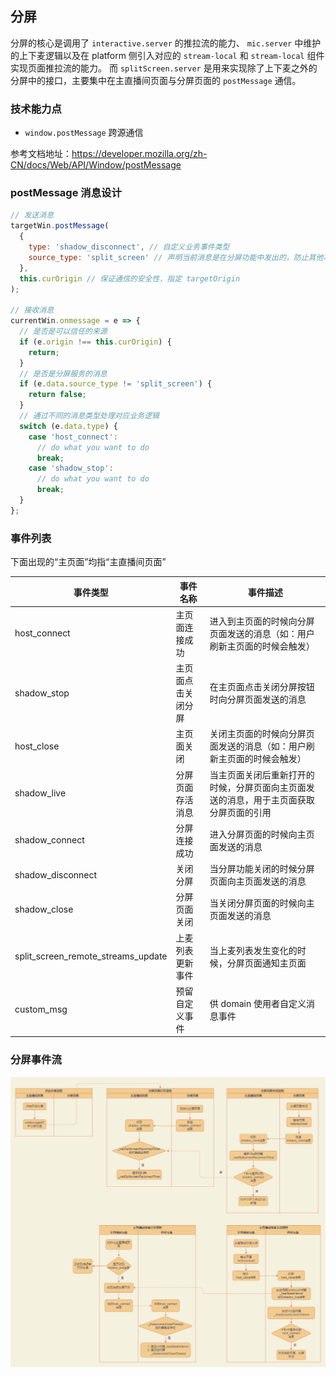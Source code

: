 ## 分屏

分屏的核心是调用了 `interactive.server` 的推拉流的能力、 `mic.server` 中维护的上下麦逻辑以及在 platform 侧引入对应的 `stream-local` 和 `stream-local` 组件实现页面推拉流的能力。
而 `splitScreen.server` 是用来实现除了上下麦之外的分屏中的接口，主要集中在主直播间页面与分屏页面的 `postMessage` 通信。

### 技术能力点

- `window.postMessage` 跨源通信

参考文档地址：https://developer.mozilla.org/zh-CN/docs/Web/API/Window/postMessage

### postMessage 消息设计

```js
// 发送消息
targetWin.postMessage(
  {
    type: 'shadow_disconnect', // 自定义业务事件类型
    source_type: 'split_screen' // 声明当前消息是在分屏功能中发出的，防止其他功能也使用 postMessage 会出现消息混乱的问题
  },
  this.curOrigin // 保证通信的安全性，指定 targetOrigin
);

// 接收消息
currentWin.onmessage = e => {
  // 是否是可以信任的来源
  if (e.origin !== this.curOrigin) {
    return;
  }
  // 是否是分屏服务的消息
  if (e.data.source_type != 'split_screen') {
    return false;
  }
  // 通过不同的消息类型处理对应业务逻辑
  switch (e.data.type) {
    case 'host_connect':
      // do what you want to do
      break;
    case 'shadow_stop':
      // do what you want to do
      break;
  }
};
```

### 事件列表

下面出现的“主页面”均指“主直播间页面”

| 事件类型                           | 事件名称           | 事件描述                                                                               |
| ---------------------------------- | ------------------ | -------------------------------------------------------------------------------------- |
| host_connect                       | 主页面连接成功     | 进入到主页面的时候向分屏页面发送的消息（如：用户刷新主页面的时候会触发）               |
| shadow_stop                        | 主页面点击关闭分屏 | 在主页面点击关闭分屏按钮时向分屏页面发送的消息                                         |
| host_close                         | 主页面关闭         | 关闭主页面的时候向分屏页面发送的消息（如：用户刷新主页面的时候会触发）                 |
| shadow_live                        | 分屏页面存活消息   | 当主页面关闭后重新打开的时候，分屏页面向主页面发送的消息，用于主页面获取分屏页面的引用 |
| shadow_connect                     | 分屏连接成功       | 进入分屏页面的时候向主页面发送的消息                                                   |
| shadow_disconnect                  | 关闭分屏           | 当分屏功能关闭的时候分屏页面向主页面发送的消息                                         |
| shadow_close                       | 分屏页面关闭       | 当关闭分屏页面的时候向主页面发送的消息                                                 |
| split_screen_remote_streams_update | 上麦列表更新事件   | 当上麦列表发生变化的时候，分屏页面通知主页面                                           |
| custom_msg                         | 预留自定义事件     | 供 domain 使用者自定义消息事件                                                         |

### 分屏事件流

<img src="./splitScreen.png"/>
